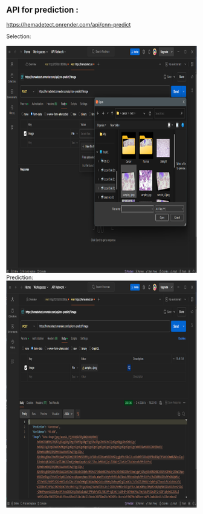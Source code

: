 ## API for prediction :
https://hemadetect.onrender.com/api/cnn-predict
<br>
<div>Selection:
<br>
<br>
<img src="Images/1.png" height="600" width="900">
</div>
<div>
  Prediction:
  <br>
  <img src="Images/2.png" height="600" width="900">
</div>
